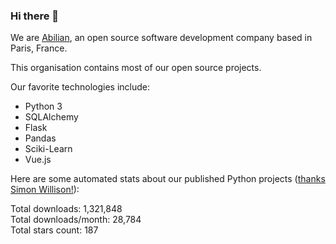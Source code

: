 ### Hi there 👋

We are [Abilian](https://abilian.com/), an open source software development company based in Paris, France.

This organisation contains most of our open source projects.

Our favorite technologies include:

- Python 3
- SQLAlchemy
- Flask
- Pandas
- Sciki-Learn
- Vue.js

Here are some automated stats about our published Python projects
([thanks Simon Willison!][sw-post]):

<!--marker-->
Total downloads: 1,321,848<br>
Total downloads/month: 28,784<br>
Total stars count: 187
<!--end-->

[sw-post]: https://simonwillison.net/2020/Jul/10/self-updating-profile-readme/